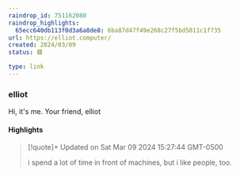 ```yaml
---
raindrop_id: 751162080
raindrop_highlights:
  65ecc640db113f0d3a6a8de8: 6ba87d47f49e268c27f5bd5011c1f735
url: https://elliot.computer/
created: 2024/03/09
status: 🟥

type: link
---
```



### elliot

Hi, it&#39;s me. Your friend, elliot

#### Highlights

> [!quote]+ Updated on Sat Mar 09 2024 15:27:44 GMT-0500
>
> i spend a lot of time in front of machines, but i like people, too.
